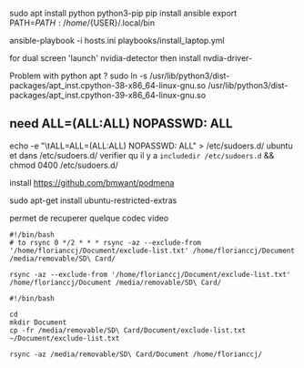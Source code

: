 

sudo apt install python python3-pip
pip install ansible
export PATH=$PATH:/home/${USER}/.local/bin

ansible-playbook -i hosts.ini playbooks/install_laptop.yml

for dual screen 'launch' nvidia-detector
then install nvdia-driver-<number>

Problem with python apt ?
sudo ln -s /usr/lib/python3/dist-packages/apt_inst.cpython-38-x86_64-linux-gnu.so /usr/lib/python3/dist-packages/apt_inst.cpython-39-x86_64-linux-gnu.so

need 
<user> ALL=(ALL:ALL) NOPASSWD: ALL
------------------------------
echo -e "<user>\tALL=ALL=(ALL:ALL) NOPASSWD: ALL" > /etc/sudoers.d/
ubuntu \
et dans /etc/sudoers.d/ verifier qu il y a `includedir /etc/sudoers.d`
&& chmod 0400 /etc/sudoers.d/<user>

install https://github.com/bmwant/podmena

sudo apt-get install ubuntu-restricted-extras

permet de recuperer quelque codec video


```
#!/bin/bash
# to rsync 0 */2 * * * rsync -az --exclude-from '/home/florianccj/Document/exclude-list.txt' /home/florianccj/Document /media/removable/SD\ Card/

rsync -az --exclude-from '/home/florianccj/Document/exclude-list.txt' /home/florianccj/Document /media/removable/SD\ Card/
```

```
#!/bin/bash

cd
mkdir Document
cp -fr /media/removable/SD\ Card/Document/exclude-list.txt ~/Document/exclude-list.txt

rsync -az /media/removable/SD\ Card/Document /home/florianccj/
```
